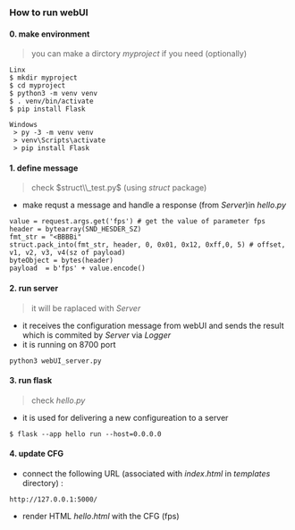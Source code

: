 ### How to run webUI 

#### 0. make environment 
> you can make a dirctory $myproject$ if you need (optionally)
```
Linx 
$ mkdir myproject  
$ cd myproject
$ python3 -m venv venv
$ . venv/bin/activate
$ pip install Flask

Windows
 > py -3 -m venv venv
 > venv\Scripts\activate
 > pip install Flask

```

#### 1. define message
> check $struct\\_test.py$  (using $struct$ package)
* make requst a message  and handle a response (from $Server$)in $hello.py$   
```
value = request.args.get('fps') # get the value of parameter fps
header = bytearray(SND_HESDER_SZ)
fmt_str = "<BBBBi"
struct.pack_into(fmt_str, header, 0, 0x01, 0x12, 0xff,0, 5) # offset, v1, v2, v3, v4(sz of payload)
byteObject = bytes(header)
payload  = b'fps' + value.encode()
```

#### 2. run server
> it will be raplaced with $Server$
* it receives the configuration message from webUI and sends the result which is commited by $Server$ via $Logger$
* it is running on 8700 port 
```
python3 webUI_server.py
```

#### 3. run flask
> check $hello.py$
* it is used for delivering a new configureation to a server
```
$ flask --app hello run --host=0.0.0.0
```
#### 4. update CFG  

* connect the following URL (associated with $index.html$ in $templates$ directory) :
```
http://127.0.0.1:5000/
```

* render HTML $hello.html$  with the CFG (fps)  

